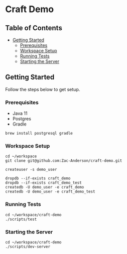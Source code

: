 # Craft Demo #

## Table of Contents ##
- [Getting Started](#getting-started)
    - [Prerequisites](#prerequisites)
    - [Workspace Setup](#workspace-setup)
    - [Running Tests](#running-tests)
    - [Starting the Server](#starting-the-server)

## Getting Started ##
Follow the steps below to get setup.

### Prerequisites ###
- Java 11
- Postgres
- Gradle

```
brew install postgresql gradle
```

### Workspace Setup ###
```
cd ~/workspace
git clone git@github.com:Zac-Anderson/craft-demo.git

createuser -s demo_user

dropdb --if-exists craft_demo
dropdb --if-exists craft_demo_test
createdb -U demo_user -e craft_demo
createdb -U demo_user -e craft_demo_test
```

### Running Tests ###
```
cd ~/workspace/craft-demo
./scripts/test
```

### Starting the Server ###
```
cd ~/workspace/craft-demo
./scripts/dev-server
```
